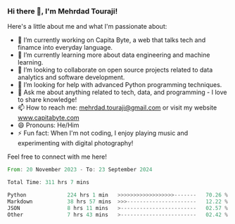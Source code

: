 ### Hi there 👋, I'm Mehrdad Touraji!


Here's a little about me and what I'm passionate about:

- 🔭 I’m currently working on Capita Byte, a web that talks tech and finamce into everyday language.
- 🌱 I’m currently learning more about data engineering and machine learning.
- 👯 I’m looking to collaborate on open source projects related to data analytics and software development.
- 🤔 I’m looking for help with advanced Python programming techniques.
- 💬 Ask me about anything related to tech, data, and programming - I love to share knowledge!
- 📫 How to reach me: mehrdad.touraji@gmail.com or visit my website www.capitabyte.com
- 😄 Pronouns: He/Him
- ⚡ Fun fact: When I'm not coding, I enjoy playing music and experimenting with digital photography!

Feel free to connect with me here!


<!--START_SECTION:waka-->

```rust
From: 20 November 2023 - To: 23 September 2024

Total Time: 311 hrs 7 mins

Python             224 hrs 1 min   >>>>>>>>>>>>>>>>>>-------   70.26 %
Markdown           38 hrs 57 mins  >>>----------------------   12.22 %
JSON               8 hrs 11 mins   >------------------------   02.57 %
Other              7 hrs 43 mins   >------------------------   02.42 %
```

<!--END_SECTION:waka-->
